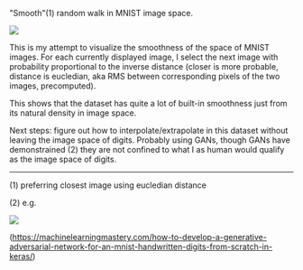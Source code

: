 "Smooth"(1) random walk in MNIST image space. 

![](random_walk_n=5k_t=10.0_seed=1.gif)

This is my attempt to visualize the smoothness of the space of MNIST images. For each currently 
displayed image, I select the next image with probability proportional to the inverse distance 
(closer is more probable, distance is eucledian, aka RMS between corresponding pixels of the two images, precomputed).

This shows that the dataset has quite a lot of built-in smoothness just from its natural density in image space.

Next steps: figure out how to interpolate/extrapolate in this dataset without leaving the image space of digits.
Probably using GANs, though GANs have demonstrained (2) they are not confined to what I as human would qualify
as the image space of digits.

----------------

(1) preferring closest image using eucledian distance

(2) e.g.

![](https://machinelearningmastery.com/wp-content/uploads/2019/04/Plot-of-100-GAN-Generated-MNIST-Figures-After-100-Epochs.png)

(https://machinelearningmastery.com/how-to-develop-a-generative-adversarial-network-for-an-mnist-handwritten-digits-from-scratch-in-keras/)
